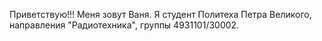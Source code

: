 Приветствую!!! Меня зовут Ваня. Я студент Политеха Петра Великого, направления "Радиотехника", группы 4931101/30002.

<!--
**Rickchil/Rickchil** is a ✨ _special_ ✨ repository because its `README.md` (this file) appears on your GitHub profile.

Here are some ideas to get you started:

- 🔭 I’m currently working on ...
- 🌱 I’m currently learning ...
- 👯 I’m looking to collaborate on ...
- 🤔 I’m looking for help with ...
- 💬 Ask me about ...
- 📫 How to reach me: ...
- 😄 Pronouns: ...
- ⚡ Fun fact: ...
-->
